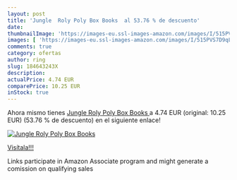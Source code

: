 ```yaml
---
layout: post
title: 'Jungle  Roly Poly Box Books  al 53.76 % de descuento'
date: 
thumbnailImage: 'https://images-eu.ssl-images-amazon.com/images/I/515PVS7D9qL._SL200_.jpg'
images: [ 'https://images-eu.ssl-images-amazon.com/images/I/515PVS7D9qL._SL200_.jpg' ]
comments: true
category: ofertas
author: ring
slug: 184643243X
description:
actualPrice: 4.74 EUR
comparePrice: 10.25 EUR
inStock: true
---
```


Ahora mismo tienes [Jungle  Roly Poly Box Books ](https://www.amazon.es/dp/184643243X/?tag=tolees-21) a 4.74 EUR (original: 10.25 EUR) (53.76 %  de descuento) en el siguiente enlace!

[![Jungle  Roly Poly Box Books ](https://images-eu.ssl-images-amazon.com/images/I/515PVS7D9qL._SL200_.jpg)](https://www.amazon.es/dp/184643243X/?tag=tolees-21)

[Visítala!!!](https://www.amazon.es/dp/184643243X/?tag=tolees-21)

Links participate in Amazon Associate program and might generate a comission on qualifying sales
